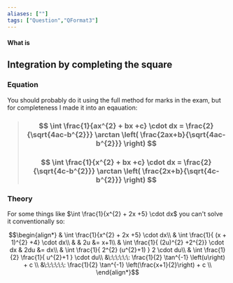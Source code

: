 ```yaml
---
aliases: [""]
tags: ["Question","QFormat3"]
---
```


#### What is
## Integration by completing the square
### Equation
You should probably do it using the full method for marks in the exam, but for completeness I made it into an eqauation:
> ### $$ \int \frac{1}{ax^{2} + bx +c} \cdot dx = \frac{2}{\sqrt{4ac-b^{2}}} \arctan \left( \frac{2ax+b}{\sqrt{4ac-b^{2}}} \right) $$ 
> ### $$ \int \frac{1}{x^{2} + bx +c} \cdot dx = \frac{2}{\sqrt{4c-b^{2}}} \arctan \left( \frac{2x+b}{\sqrt{4c-b^{2}}} \right) $$ 


### Theory
For some things like $\int \frac{1}{x^{2} + 2x +5} \cdot dx$ you can't solve it conventionally so:

$$\begin{align*}
& \int \frac{1}{x^{2} + 2x +5} \cdot dx\\
& \int \frac{1}{ (x + 1)^{2} +4} \cdot dx\\
& & 2u &= x+1\\
& \int \frac{1}{ (2u)^{2} +2^{2}} \cdot dx & 2du &=  dx\\
& \int \frac{1}{ 2^{2} (u^{2}+1) } 2 \cdot du\\
& \int \frac{1}{2} \frac{1}{ u^{2}+1 } \cdot du\\
&\:\:\:\:\:\: \frac{1}{2} \tan^{-1} \left(u\right) + c \\
&\:\:\:\:\:\: \frac{1}{2} \tan^{-1} \left(\frac{x+1}{2}\right) + c \\
\end{align*}$$
